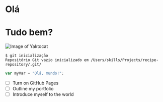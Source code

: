 # Olá
# Tudo bem?
![Image of Yaktocat](https://octodex.github.com/images/yaktocat.png)
```
$ git inicialização
Repositório Git vazio inicializado em /Users/skills/Projects/recipe-repository/.git/
```

``` javascript
var myVar = "Olá, mundo!";
```
- [ ] Turn on GitHub Pages
- [ ] Outline my portfolio
- [ ] Introduce myself to the world

